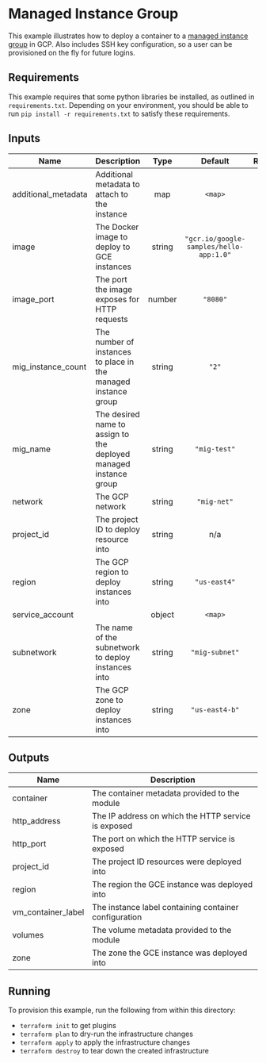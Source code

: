 # Managed Instance Group

This example illustrates how to deploy a container to a [managed instance group](https://cloud.google.com/compute/docs/instance-groups/#managed_instance_groups) in GCP. Also includes SSH key configuration, so a user can be provisioned on the fly for future logins.

## Requirements

This example requires that some python libraries be installed, as outlined in `requirements.txt`. Depending on your environment, you should be able to run `pip install -r requirements.txt` to satisfy these requirements.

<!-- BEGINNING OF PRE-COMMIT-TERRAFORM DOCS HOOK -->
## Inputs

| Name | Description | Type | Default | Required |
|------|-------------|:----:|:-----:|:-----:|
| additional\_metadata | Additional metadata to attach to the instance | map | `<map>` | no |
| image | The Docker image to deploy to GCE instances | string | `"gcr.io/google-samples/hello-app:1.0"` | no |
| image\_port | The port the image exposes for HTTP requests | number | `"8080"` | no |
| mig\_instance\_count | The number of instances to place in the managed instance group | string | `"2"` | no |
| mig\_name | The desired name to assign to the deployed managed instance group | string | `"mig-test"` | no |
| network | The GCP network | string | `"mig-net"` | no |
| project\_id | The project ID to deploy resource into | string | n/a | yes |
| region | The GCP region to deploy instances into | string | `"us-east4"` | no |
| service\_account |  | object | `<map>` | no |
| subnetwork | The name of the subnetwork to deploy instances into | string | `"mig-subnet"` | no |
| zone | The GCP zone to deploy instances into | string | `"us-east4-b"` | no |

## Outputs

| Name | Description |
|------|-------------|
| container | The container metadata provided to the module |
| http\_address | The IP address on which the HTTP service is exposed |
| http\_port | The port on which the HTTP service is exposed |
| project\_id | The project ID resources were deployed into |
| region | The region the GCE instance was deployed into |
| vm\_container\_label | The instance label containing container configuration |
| volumes | The volume metadata provided to the module |
| zone | The zone the GCE instance was deployed into |

<!-- END OF PRE-COMMIT-TERRAFORM DOCS HOOK -->

## Running

To provision this example, run the following from within this directory:

- `terraform init` to get plugins
- `terraform plan` to dry-run the infrastructure changes
- `terraform apply` to apply the infrastructure changes
- `terraform destroy` to tear down the created infrastructure
